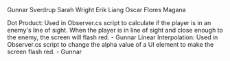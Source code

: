 Gunnar Sverdrup
Sarah Wright
Erik Liang
Oscar Flores Magana

Dot Product: Used in Observer.cs script to calculate if the player is in an enemy's line of sight. When the player is in line of sight and close enough to the enemy, the screen will flash red. - Gunnar
Linear Interpolation: Used in Observer.cs script to change the alpha value of a UI element to make the screen flash red. - Gunnar 
